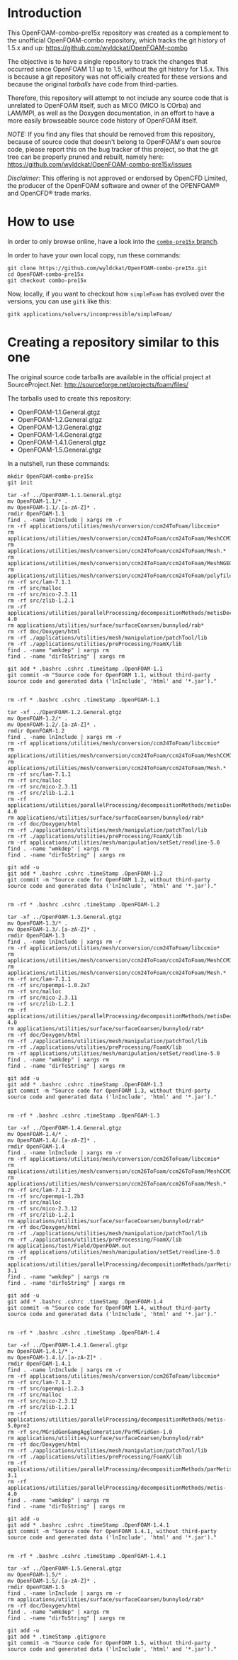 Introduction
============

This OpenFOAM-combo-pre15x repository was created as a complement to the unofficial OpenFOAM-combo repository, which tracks the git history of 1.5.x and up: https://github.com/wyldckat/OpenFOAM-combo

The objective is to have a single repository to track the changes that occurred since OpenFOAM 1.1 up to 1.5, without the git history for 1.5.x. This is because a git repository was not officially created for these versions and because the original _tarballs_ have code from third-parties.

Therefore, this repository will attempt to not include any source code that is unrelated to OpenFOAM itself, such as MICO (MICO Is COrba) and LAM/MPI, as well as the Doxygen documentation, in an effort to have a more easily browseable source code history of OpenFOAM itself.

*NOTE:* If you find any files that should be removed from this repository, because of source code that doesn't belong to OpenFOAM's own source code, please report this on the bug tracker of this project, so that the git tree can be properly pruned and rebuilt, namely here: https://github.com/wyldckat/OpenFOAM-combo-pre15x/issues

*Disclaimer*: This offering is not approved or endorsed by OpenCFD Limited, the producer of the OpenFOAM software and owner of the OPENFOAM®  and OpenCFD® trade marks.


How to use
==========

In order to only browse online, have a look into the [`combo-pre15x` branch](https://github.com/wyldckat/OpenFOAM-combo-pre15x/tree/combo-pre15x).

In order to have your own local copy, run these commands:
```
git clone https://github.com/wyldckat/OpenFOAM-combo-pre15x.git
cd OpenFOAM-combo-pre15x
git checkout combo-pre15x
```

Now, locally, if you want to checkout how `simpleFoam` has evolved over the versions, you can use `gitk` like this:
```
gitk applications/solvers/incompressible/simpleFoam/
```


Creating a repository similar to this one
=========================================

The original source code tarballs are available in the official project at SourceProject.Net: http://sourceforge.net/projects/foam/files/

The tarballs used to create this repository:
 * OpenFOAM-1.1.General.gtgz
 * OpenFOAM-1.2.General.gtgz
 * OpenFOAM-1.3.General.gtgz
 * OpenFOAM-1.4.General.gtgz
 * OpenFOAM-1.4.1.General.gtgz
 * OpenFOAM-1.5.General.gtgz


 In a nutshell, run these commands:
```
mkdir OpenFOAM-combo-pre15x
git init

tar -xf ../OpenFOAM-1.1.General.gtgz
mv OpenFOAM-1.1/* .
mv OpenFOAM-1.1/.[a-zA-Z]* .
rmdir OpenFOAM-1.1
find . -name lnInclude | xargs rm -r
rm -rf applications/utilities/mesh/conversion/ccm24ToFoam/libccmio*
rm applications/utilities/mesh/conversion/ccm24ToFoam/ccm24ToFoam/MeshCCMIO.* 
rm applications/utilities/mesh/conversion/ccm24ToFoam/ccm24ToFoam/Mesh.* 
rm applications/utilities/mesh/conversion/ccm24ToFoam/ccm24ToFoam/MeshNGEOM*
rm applications/utilities/mesh/conversion/ccm24ToFoam/ccm24ToFoam/polyfile.*
rm -rf src/lam-7.1.1
rm -rf src/malloc
rm -rf src/mico-2.3.11
rm -rf src/zlib-1.2.1
rm -rf applications/utilities/parallelProcessing/decompositionMethods/metisDecomp/metis-4.0
rm applications/utilities/surface/surfaceCoarsen/bunnylod/rab*
rm -rf doc/Doxygen/html
rm -rf ./applications/utilities/mesh/manipulation/patchTool/lib
rm -rf ./applications/utilities/preProcessing/FoamX/lib
find . -name "wmkdep" | xargs rm
find . -name "dirToString" | xargs rm

git add * .bashrc .cshrc .timeStamp .OpenFOAM-1.1
git commit -m "Source code for OpenFOAM 1.1, without third-party source code and generated data ('lnInclude', 'html' and '*.jar')."


rm -rf * .bashrc .cshrc .timeStamp .OpenFOAM-1.1

tar -xf ../OpenFOAM-1.2.General.gtgz
mv OpenFOAM-1.2/* .
mv OpenFOAM-1.2/.[a-zA-Z]* .
rmdir OpenFOAM-1.2
find . -name lnInclude | xargs rm -r
rm -rf applications/utilities/mesh/conversion/ccm24ToFoam/libccmio*
rm applications/utilities/mesh/conversion/ccm24ToFoam/ccm24ToFoam/MeshCCMIO* 
rm applications/utilities/mesh/conversion/ccm24ToFoam/ccm24ToFoam/Mesh.* 
rm -rf src/lam-7.1.1
rm -rf src/malloc
rm -rf src/mico-2.3.11
rm -rf src/zlib-1.2.1
rm -rf applications/utilities/parallelProcessing/decompositionMethods/metisDecomp/metis-4.0
rm applications/utilities/surface/surfaceCoarsen/bunnylod/rab*
rm -rf doc/Doxygen/html
rm -rf ./applications/utilities/mesh/manipulation/patchTool/lib
rm -rf ./applications/utilities/preProcessing/FoamX/lib
rm -rf applications/utilities/mesh/manipulation/setSet/readline-5.0
find . -name "wmkdep" | xargs rm
find . -name "dirToString" | xargs rm

git add -u
git add * .bashrc .cshrc .timeStamp .OpenFOAM-1.2
git commit -m "Source code for OpenFOAM 1.2, without third-party source code and generated data ('lnInclude', 'html' and '*.jar')."


rm -rf * .bashrc .cshrc .timeStamp .OpenFOAM-1.2

tar -xf ../OpenFOAM-1.3.General.gtgz
mv OpenFOAM-1.3/* .
mv OpenFOAM-1.3/.[a-zA-Z]* .
rmdir OpenFOAM-1.3
find . -name lnInclude | xargs rm -r
rm -rf applications/utilities/mesh/conversion/ccm24ToFoam/libccmio*
rm applications/utilities/mesh/conversion/ccm24ToFoam/ccm24ToFoam/MeshCCMIO* 
rm applications/utilities/mesh/conversion/ccm24ToFoam/ccm24ToFoam/Mesh.* 
rm -rf src/lam-7.1.1
rm -rf src/openmpi-1.0.2a7
rm -rf src/malloc
rm -rf src/mico-2.3.11
rm -rf src/zlib-1.2.1
rm -rf applications/utilities/parallelProcessing/decompositionMethods/metisDecomp/metis-4.0
rm applications/utilities/surface/surfaceCoarsen/bunnylod/rab*
rm -rf doc/Doxygen/html
rm -rf ./applications/utilities/mesh/manipulation/patchTool/lib
rm -rf ./applications/utilities/preProcessing/FoamX/lib
rm -rf applications/utilities/mesh/manipulation/setSet/readline-5.0
find . -name "wmkdep" | xargs rm
find . -name "dirToString" | xargs rm

git add -u
git add * .bashrc .cshrc .timeStamp .OpenFOAM-1.3
git commit -m "Source code for OpenFOAM 1.3, without third-party source code and generated data ('lnInclude', 'html' and '*.jar')."


rm -rf * .bashrc .cshrc .timeStamp .OpenFOAM-1.3

tar -xf ../OpenFOAM-1.4.General.gtgz
mv OpenFOAM-1.4/* .
mv OpenFOAM-1.4/.[a-zA-Z]* .
rmdir OpenFOAM-1.4
find . -name lnInclude | xargs rm -r
rm -rf applications/utilities/mesh/conversion/ccm26ToFoam/libccmio*
rm applications/utilities/mesh/conversion/ccm26ToFoam/ccm26ToFoam/MeshCCMIO* 
rm applications/utilities/mesh/conversion/ccm26ToFoam/ccm26ToFoam/Mesh.* 
rm -rf src/lam-7.1.2
rm -rf src/openmpi-1.2b3
rm -rf src/malloc
rm -rf src/mico-2.3.12
rm -rf src/zlib-1.2.1
rm applications/utilities/surface/surfaceCoarsen/bunnylod/rab*
rm -rf doc/Doxygen/html
rm -rf ./applications/utilities/mesh/manipulation/patchTool/lib
rm -rf ./applications/utilities/preProcessing/FoamX/lib
rm applications/test/Field/OpenFOAM.out
rm -rf applications/utilities/mesh/manipulation/setSet/readline-5.0
rm -rf applications/utilities/parallelProcessing/decompositionMethods/parMetisDecomp/ParMetis-3.1
find . -name "wmkdep" | xargs rm
find . -name "dirToString" | xargs rm

git add -u
git add * .bashrc .cshrc .timeStamp .OpenFOAM-1.4
git commit -m "Source code for OpenFOAM 1.4, without third-party source code and generated data ('lnInclude', 'html' and '*.jar')."


rm -rf * .bashrc .cshrc .timeStamp .OpenFOAM-1.4

tar -xf ../OpenFOAM-1.4.1.General.gtgz
mv OpenFOAM-1.4.1/* .
mv OpenFOAM-1.4.1/.[a-zA-Z]* .
rmdir OpenFOAM-1.4.1
find . -name lnInclude | xargs rm -r
rm -rf applications/utilities/mesh/conversion/ccm26ToFoam/libccmio*
rm -rf src/lam-7.1.2
rm -rf src/openmpi-1.2.3
rm -rf src/malloc
rm -rf src/mico-2.3.12
rm -rf src/zlib-1.2.1
rm -rf applications/utilities/parallelProcessing/decompositionMethods/metis-5.0pre2
rm -rf src/MGridGenGamgAgglomeration/ParMGridGen-1.0
rm applications/utilities/surface/surfaceCoarsen/bunnylod/rab*
rm -rf doc/Doxygen/html
rm -rf ./applications/utilities/mesh/manipulation/patchTool/lib
rm -rf ./applications/utilities/preProcessing/FoamX/lib
rm -rf applications/utilities/parallelProcessing/decompositionMethods/parMetisDecomp/ParMetis-3.1
rm -rf applications/utilities/parallelProcessing/decompositionMethods/metis-4.0
find . -name "wmkdep" | xargs rm
find . -name "dirToString" | xargs rm

git add -u
git add * .bashrc .cshrc .timeStamp .OpenFOAM-1.4.1
git commit -m "Source code for OpenFOAM 1.4.1, without third-party source code and generated data ('lnInclude', 'html' and '*.jar')."


rm -rf * .bashrc .cshrc .timeStamp .OpenFOAM-1.4.1

tar -xf ../OpenFOAM-1.5.General.gtgz
mv OpenFOAM-1.5/* .
mv OpenFOAM-1.5/.[a-zA-Z]* .
rmdir OpenFOAM-1.5
find . -name lnInclude | xargs rm -r
rm applications/utilities/surface/surfaceCoarsen/bunnylod/rab*
rm -rf doc/Doxygen/html
find . -name "wmkdep" | xargs rm
find . -name "dirToString" | xargs rm

git add -u
git add * .timeStamp .gitignore
git commit -m "Source code for OpenFOAM 1.5, without third-party source code and generated data ('lnInclude', 'html' and '*.jar')."
```


